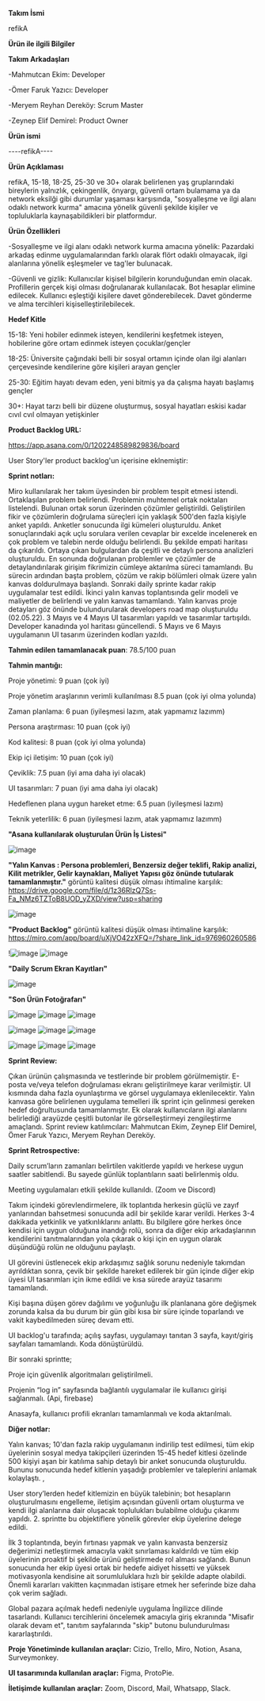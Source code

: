 **Takım İsmi**

refikA


**Ürün ile ilgili Bilgiler**


**Takım Arkadaşları**

-Mahmutcan Ekim: Developer

-Ömer Faruk Yazıcı: Developer

-Meryem Reyhan Dereköy: Scrum Master

-Zeynep Elif Demirel: Product Owner


**Ürün ismi**

----refikA----


**Ürün Açıklaması**

refikA, 15-18, 18-25, 25-30 ve 30+ olarak belirlenen yaş gruplarındaki bireylerin yalnızlık, çekingenlik, önyargı, güvenli ortam bulamama  ya da network eksilği gibi durumlar yaşaması karşısında,  "sosyalleşme ve ilgi alanı odaklı network kurma" amacına yönelik güvenli şekilde kişiler ve topluluklarla kaynaşabildikleri bir platformdur.


**Ürün Özellikleri**

-Sosyalleşme ve ilgi alanı odaklı network kurma amacına yönelik: Pazardaki arkadaş edinme uygulamalarından farklı olarak flört odaklı olmayacak, ilgi alanlarına yönelik eşleşmeler ve tag'ler bulunacak.

-Güvenli ve gizlik: Kullanıcılar kişisel bilgilerin korunduğundan emin olacak. Profillerin gerçek kişi olması doğrulanarak kullanılacak. Bot hesaplar elimine edilecek. Kullanıcı eşleştiği kişilere davet gönderebilecek. Davet gönderme ve alma tercihleri kişiselleştirilebilecek. 


**Hedef Kitle**

15-18: Yeni hobiler edinmek isteyen, kendilerini keşfetmek isteyen, hobilerine göre ortam edinmek isteyen çocuklar/gençler

18-25: Üniversite çağındaki belli bir sosyal ortamın içinde olan ilgi alanları çerçevesinde kendilerine göre kişileri arayan gençler

25-30: Eğitim hayatı devam eden, yeni bitmiş ya da çalışma hayatı başlamış gençler

30+: Hayat tarzı belli bir düzene oluşturmuş, sosyal hayatları eskisi kadar cıvıl cvıl olmayan yetişkinler



**Product Backlog URL:** 

https://app.asana.com/0/1202248589829836/board

User Story'ler product backlog'un içerisine eklnemiştir: 



**Sprint notları:**

Miro kullanılarak her takım üyesinden bir problem tespit etmesi istendi. Ortaklaşılan problem belirlendi. Problemin muhtemel ortak noktaları listelendi. Bulunan ortak sorun üzerinden çözümler geliştirildi. Geliştirilen fikir ve çözümlerin doğrulama süreçleri için yaklaşık 500'den fazla kişiyle anket yapıldı. Anketler sonucunda ilgi kümeleri oluşturuldu. Anket sonuçlarındaki açık uçlu sorulara verilen cevaplar bir excelde incelenerek en çok problem ve talebin nerde olduğu belirlendi. Bu şekilde empati haritası da çıkarıldı. Ortaya çıkan bulgulardan da çeşitli ve detaylı persona analizleri oluşturuldu. En sonunda doğrulanan problemler ve çözümler de detaylandırılarak girişim fikrimizin cümleye aktarılma süreci tamamlandı.
Bu sürecin ardından başta problem, çözüm ve rakip bölümleri olmak üzere yalın kanvas doldurulmaya başlandı. Sonraki daily sprinte kadar rakip uygulamalar test edildi. İkinci yalın kanvas toplantısında gelir modeli ve maliyetler de belirlendi ve yalın kanvas tamamlandı. Yalın kanvas proje detayları göz önünde bulundurularak developers road map oluşturuldu (02.05.22). 3 Mayıs ve 4 Mayıs UI tasarımları yapıldı ve tasarımlar tartışıldı. Developer kanadında yol haritası  güncellendi. 5 Mayıs ve 6 Mayıs uygulamanın UI tasarım üzerinden kodları yazıldı.  


**Tahmin edilen tamamlanacak puan**: 78.5/100 puan 

**Tahmin mantığı:** 

Proje yönetimi: 9 puan (çok iyi)

Proje yönetim araşlarının verimli kullanılması 8.5 puan (çok iyi olma yolunda)

Zaman planlama: 6 puan (iyileşmesi lazım, atak yapmamız lazımm)

Persona araştırması: 10 puan (çok iyi)

Kod kalitesi: 8 puan (çok iyi olma yolunda)

Ekip içi iletişim: 10 puan (çok iyi)

Çeviklik: 7.5 puan (iyi ama daha iyi olacak)

UI tasarımları: 7 puan (iyi ama daha iyi olacak)

Hedeflenen plana uygun hareket etme: 6.5 puan (iyileşmesi lazım)

Teknik yeterlilik: 6 puan (iyileşmesi lazım, atak yapmamız lazımm)



**"Asana kullanılarak oluşturulan Ürün İş Listesi"**

![image](https://user-images.githubusercontent.com/104425709/167328739-811f4d99-c052-44fa-89cf-fb37710f23ba.png)


**"Yalın Kanvas : Persona problemleri, Benzersiz değer teklifi, Rakip analizi, Kilit metrikler, Gelir kaynakları, Maliyet Yapısı göz önünde tutularak tamamlanmıştır."** görüntü kalitesi düşük olması ihtimaline karşılık: https://drive.google.com/file/d/1z36RlzQ7Ss-Fa_NMz6TZToB8UOD_yZXD/view?usp=sharing

![image](https://user-images.githubusercontent.com/104425709/167327517-d9f67199-beac-4d28-aedc-387d4aa02239.png)


**"Product Backlog"** görüntü kalitesi düşük olması ihtimaline karşılık: https://miro.com/app/board/uXjVO42zXFQ=/?share_link_id=976960260586

!![image](https://user-images.githubusercontent.com/104425709/167313131-91f1ca86-221c-4914-b35d-2637eba4a5c0.png)
![image](https://user-images.githubusercontent.com/104425709/167313144-36f160d0-aee8-4d2b-9aa5-52a796ff176a.png)


**"Daily Scrum Ekran Kayıtları"**

![image](https://user-images.githubusercontent.com/104425709/167313155-fb4d3280-2c57-49b7-a0b6-12d5e1a952dd.png)


**"Son Ürün Fotoğrafarı"**

![image](https://user-images.githubusercontent.com/104425709/167314027-f77ac2aa-b2fb-4680-8cae-210baaeca5d7.png)
![image](https://user-images.githubusercontent.com/104425709/167314050-67ba4517-561c-4a78-bde9-6cffa87142c1.png)
![image](https://user-images.githubusercontent.com/104425709/167314055-9e20fbac-aaf9-4568-a87e-dd3acf6cd3f1.png)

![image](https://user-images.githubusercontent.com/104425709/167314061-fdf0f05e-bf85-46bd-9eb7-fbe9f808e3e9.png)
![image](https://user-images.githubusercontent.com/104425709/167314094-2c317c07-d86b-42d7-8c39-04cad97f2c3d.png)
![image](https://user-images.githubusercontent.com/104425709/167314099-8d6d4e1f-48bf-4efe-88e6-5c71671bb2e5.png)

![image](https://user-images.githubusercontent.com/104425709/167314106-4f492bdb-5d63-4188-bb14-530d608b3950.png)
![image](https://user-images.githubusercontent.com/104425709/167314108-1c018df3-6e07-4e34-beaa-fb01e8c821d4.png)
![image](https://user-images.githubusercontent.com/104425709/167314112-d9a0c573-7ff6-40df-b8a5-67ee5de89330.png)


**Sprint Review:**

Çıkan ürünün çalışmasında ve testlerinde bir problem görülmemiştir. E-posta ve/veya telefon doğrulaması ekranı geliştirilmeye karar verilmiştir. UI kısmında daha fazla oyunlaştırma ve görsel uygulamaya eklenilecektir. Yalın kanvasa göre belirlenen uygulama temelleri ilk sprint için gelinmesi gereken hedef doğrultusunda tamamlanmıştır. Ek olarak kullanıcıların ilgi alanlarını belirlediği arayüzde çeşitli butonlar ile görselleştirmeyi zengileştirme amaçlandı. Sprint review katılımcıları: Mahmutcan Ekim, Zeynep Elif Demirel, Ömer Faruk Yazıcı, Meryem Reyhan Dereköy.


**Sprint Retrospective:**

 Daily scrum’ların zamanları belirtilen vakitlerde yapıldı ve herkese uygun saatler sabitlendi. Bu sayede günlük toplantıların saati belirlenmiş oldu.

Meeting uygulamaları etkili şekilde kullanıldı. (Zoom ve Discord)

Takım içindeki görevlendirmelere, ilk toplantıda herkesin güçlü ve zayıf yanlarından bahsetmesi sonucunda adil bir şekilde karar verildi. Herkes 3-4 dakikada yetkinlik ve yatkınlıklarını anlattı. Bu bilgilere göre herkes önce kendisi için uygun olduğuna inandığı rolü, sonra da diğer ekip arkadaşlarının kendilerini tanıtmalarından yola çıkarak o kişi için en uygun olarak düşündüğü rolün ne olduğunu paylaştı.

UI görevini üstlenecek ekip arkdaşımız sağlık sorunu nedeniyle takımdan ayrıldıktan sonra, çevik bir şekilde hareket edilerek bir gün içinde diğer ekip üyesi UI tasarımları için ikme edildi ve kısa sürede arayüz tasarımı tamamlandı.

Kişi başına düşen görev dağılımı ve yoğunluğu ilk planlanana göre değişmek zorunda kalsa da bu durum bir gün gibi kısa bir süre içinde toparlandı ve vakit kaybedilmeden süreç devam etti.

UI backlog'u tarafında; açılış sayfası, uygulamayı tanıtan 3 sayfa, kayıt/giriş sayfaları tamamlandı. Koda dönüştürüldü.

Bir sonraki sprintte; 

Proje için güvenlik algoritmaları geliştirilmeli.

Projenin “log in” sayfasında bağlantılı uygulamalar ile kullanıcı girişi sağlanmalı. (Api, firebase)

Anasayfa, kullanıcı profili ekranları tamamlanmalı ve koda aktarılmalı. 


**Diğer notlar:**

Yalın kanvas; 10'dan fazla rakip uygulamanın indirilip test edilmesi, tüm ekip üyelerinin sosyal medya takipçileri üzerinden 15-45 hedef kitlesi özelinde 500 kişiyi aşan bir katılıma sahip detaylı bir anket sonucunda oluşturuldu. Bununu sonucunda hedef kitlenin yaşadığı problemler ve taleplerini anlamak kolaylaştı. ,

User story’lerden hedef kitlemizin en büyük talebinin; bot hesapların oluşturulmasını engelleme, iletişim açısından güvenli ortam oluşturma ve kendi ilgi alanlarına dair oluşacak toplulukları bulabilme olduğu çıkarımı yapıldı. 2. sprintte bu objektiflere yönelik görevler ekip üyelerine delege edildi.

İlk 3 toplantında, beyin fırtınası yapmak ve yalın kanvasta benzersiz değerimizi netleştirmek amacıyla vakit sınırlaması kaldırıldı ve tüm ekip üyelerinin proaktif bi şekilde ürünü geliştirmede rol alması sağlandı. Bunun sonucunda her ekip üyesi ortak bir hedefe aidiyet hissetti ve yüksek motivasyonla kendisine ait sorumluluklara hızlı bir şekilde adapte olabildi. Önemli kararları vakitten kaçınmadan istişare etmek her seferinde bize daha çok verim sağladı. 

Global pazara açılmak hedefi nedeniyle uygulama İngilizce dilinde tasarlandı. Kullanıcı tercihlerini öncelemek amacıyla giriş ekranında "Misafir olarak devam et", tanıtım sayfalarında "skip" butonu bulundurulması kararlaştırıldı. 



**Proje Yönetiminde kullanılan araçlar:** 
Cizio, Trello, Miro, Notion, Asana, Surveymonkey.


**UI tasarımında kullanılan araçlar:**
Figma, ProtoPie.


**İletişimde kullanılan araçlar:** 
Zoom, Discord, Mail, Whatsapp, Slack.






















